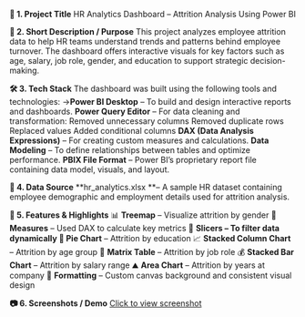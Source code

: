 **📝 1. Project Title**
HR Analytics Dashboard – Attrition Analysis Using Power BI

**📌 2. Short Description / Purpose**
This project analyzes employee attrition data to help HR teams understand trends and patterns behind employee turnover. The dashboard offers interactive visuals for key factors such as age, salary, job role, gender, and education to support strategic decision-making.

**🛠️ 3. Tech Stack**
The dashboard was built using the following tools and technologies:
->**Power BI Desktop** – To build and design interactive reports and dashboards.
**Power Query Editor** – For data cleaning and transformation:
        Removed unnecessary columns
        Removed duplicate rows
        Replaced values
        Added conditional columns
**DAX (Data Analysis Expressions)** – For creating custom measures and calculations.
**Data Modeling** – To define relationships between tables and optimize performance.
**PBIX File Format** – Power BI’s proprietary report file containing data model, visuals, and layout.

**📂 4. Data Source**
**hr_analytics.xlsx **– A sample HR dataset containing employee demographic and employment details used for attrition analysis.

**🌟 5. Features & Highlights**
📊 **Treemap** – Visualize attrition by gender
🧮 **Measures** – Used DAX to calculate key metrics
🧠 **Slicers **– To filter data dynamically
🥧** Pie Chart** – Attrition by education
📈 **Stacked Column Chart** – Attrition by age group
🧾 **Matrix Table** – Attrition by job role
💰 **Stacked Bar Chart** – Attrition by salary range
⛰️ **Area Chart** – Attrition by years at company
🎨 **Formatting** – Custom canvas background and consistent visual design

**📷 6. Screenshots / Demo**
[Click to view screenshot](https://raw.githubusercontent.com/charitha1204/HR_Analytics/main/Screenshot/image.png)


